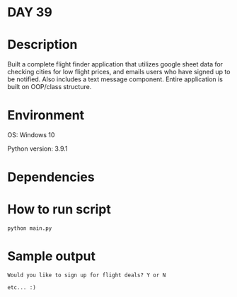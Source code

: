 
# DAY 39

# Description
Built a complete flight finder application that utilizes google sheet data for checking cities for low flight prices, and emails users who have signed up to be notified. Also includes a text message component. Entire application is built on OOP/class structure.

# Environment
OS: Windows 10

Python version: 3.9.1

# Dependencies

# How to run script
```
python main.py
```

# Sample output
```
Would you like to sign up for flight deals? Y or N

etc... :)
```
